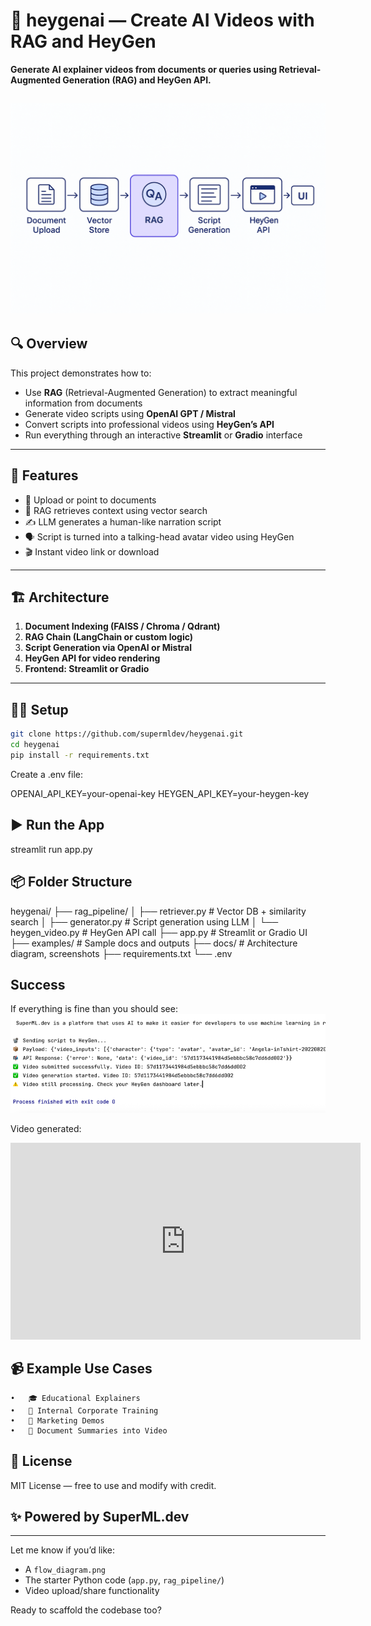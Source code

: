 # 🎥 heygenai — Create AI Videos with RAG and HeyGen

**Generate AI explainer videos from documents or queries using Retrieval-Augmented Generation (RAG) and HeyGen API.**

![HeyGen Flow Diagram](docs/flow_diagram.png)
---

## 🔍 Overview

This project demonstrates how to:

- Use **RAG** (Retrieval-Augmented Generation) to extract meaningful information from documents
- Generate video scripts using **OpenAI GPT / Mistral**
- Convert scripts into professional videos using **HeyGen’s API**
- Run everything through an interactive **Streamlit** or **Gradio** interface

---

## 🚀 Features

- 📄 Upload or point to documents
- 🧠 RAG retrieves context using vector search
- ✍️ LLM generates a human-like narration script
- 🗣️ Script is turned into a talking-head avatar video using HeyGen
- 🎬 Instant video link or download

---

## 🏗️ Architecture

1. **Document Indexing (FAISS / Chroma / Qdrant)**
2. **RAG Chain (LangChain or custom logic)**
3. **Script Generation via OpenAI or Mistral**
4. **HeyGen API for video rendering**
5. **Frontend: Streamlit or Gradio**

---

## 🧑‍💻 Setup

```bash
git clone https://github.com/supermldev/heygenai.git
cd heygenai
pip install -r requirements.txt
```

Create a .env file:

OPENAI_API_KEY=your-openai-key
HEYGEN_API_KEY=your-heygen-key

## ▶️ Run the App
streamlit run app.py

## 📦 Folder Structure

heygenai/
├── rag_pipeline/
│   ├── retriever.py         # Vector DB + similarity search
│   ├── generator.py         # Script generation using LLM
│   └── heygen_video.py      # HeyGen API call
├── app.py                   # Streamlit or Gradio UI
├── examples/                # Sample docs and outputs
├── docs/                    # Architecture diagram, screenshots
├── requirements.txt
└── .env

## Success
If everything is fine than you should see:
![Success Message](docs/success.png)

Video generated:
<iframe width="560" height="315" src="https://app.heygen.com/embeds/22a189825fb04a1a8d72d9a92a2f1f64" title="HeyGen video player" frameborder="0" allow="encrypted-media; fullscreen;" allowfullscreen></iframe>



## 📹 Example Use Cases
	•	🎓 Educational Explainers
	•	🏢 Internal Corporate Training
	•	📢 Marketing Demos
	•	🧾 Document Summaries into Video

## 📄 License

MIT License — free to use and modify with credit.

##  ✨ Powered by SuperML.dev
---

Let me know if you’d like:
- A `flow_diagram.png`
- The starter Python code (`app.py`, `rag_pipeline/`)
- Video upload/share functionality

Ready to scaffold the codebase too?